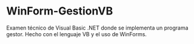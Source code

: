 # WinForm-GestionVB
Examen técnico de Visual Basic .NET donde se implementa un programa gestor. Hecho con el lenguaje VB y el uso de WinForms.
